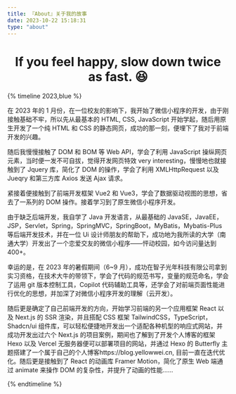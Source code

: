 ```yaml
---
title: 『About』关于我的故事
date: 2023-10-22 15:18:31
type: "about"
---
```


<h1 style="text-align: center;">If you feel happy, slow down twice as fast. 😆</h1>
{% timeline 2023,blue %}

<!-- timeline 01-10 -->

在 2023 年的 1 月份，在一位校友的影响下，我开始了微信小程序的开发，由于刚接触基础不牢，所以先从最基本的 HTML, CSS, JavaScript 开始学起，随后用原生开发了一个纯 HTML 和 CSS 的静态网页，成功的那一刻，便埋下了我对于前端开发的兴趣。

<!-- endtimeline -->
<!-- timeline 02-05 -->

随后我慢慢接触了 DOM 和 BOM 等 Web API，学会了利用 JavaScript 操纵网页元素，当时便一发不可自拔，觉得开发网页特效 very interesting，慢慢地也就接触到了 Jquery 库，简化了 DOM 的操作，学会了利用 XMLHttpRequest 以及 Jueqry 和第三方库 Axios 发送 Ajax 请求。

<!-- endtimeline -->
<!-- timeline 04-05 -->

紧接着便接触到了前端开发框架 Vue2 和 Vue3，学会了数据驱动视图的思想，省去了一系列的 DOM 操作。接着学习到了原生微信小程序开发。

<!-- endtimeline -->

<!-- timeline 05-15 -->

由于缺乏后端开发，我自学了 Java 开发语言，从最基础的 JavaSE，JavaEE，JSP，Servlet，Spring，SpringMVC，SpringBoot，MyBatis，Mybatis-Plus 等后端开发技术，并在一位 Ui 设计师朋友的帮助下，成功地为我所读的大学（南通大学）开发出了一个恋爱交友的微信小程序——怦动校园，如今访问量达到 400+。

<!-- endtimeline -->

<!-- timeline 06-20 -->

幸运的是，在 2023 年的暑假期间（6~9 月），成功在智子光年科技有限公司拿到实习资格，在技术大牛的带领下，学会了代码的规范书写，变量的规范命名，学会了运用 git 版本控制工具，Copilot 代码辅助工具等，还学会了对前端页面性能进行优化的思想，并加深了对微信小程序开发的理解（云开发）。

<!-- endtimeline -->

<!-- timeline 09-01-present -->

随后更是确定了自己前端开发的方向，开始学习前端的另一个应用框架 React 以及 Next.js 的 SSR 渲染，并且搭配 CSS 框架 TailwindCSS，TypeScript，Shadcn/ui 组件库，可以轻松便捷地开发出一个适配各种机型的响应式网站，并成功开发出过六个 Next.js 的项目案例，期间也了解到了开发个人博客的框架 Hexo 以及 Vercel 无服务器便可以部署项目的网站，并通过 Hexo 的 Butterfly 主题搭建了一个属于自己的个人博客https://blog.yellowwei.cn, 目前一直在迭代优化。随后更是接触到了 React 的动画库 Framer Motion，简化了原生 Web 端通过 animate 来操作 DOM 的复杂性，并提升了动画的性能......

<!-- endtimeline -->

{% endtimeline %}
